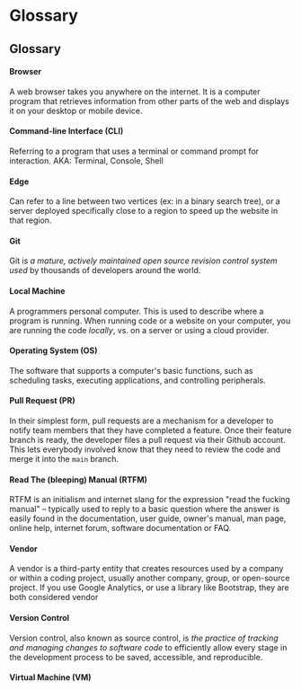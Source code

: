 # Glossary

## Glossary

#### Browser

A web browser takes you anywhere on the internet. It is a computer program that retrieves information from other parts of the web and displays it on your desktop or mobile device.

#### Command-line Interface (CLI)&#x20;

Referring to a program that uses a terminal or command prompt for interaction. AKA: Terminal, Console, Shell

#### Edge

Can refer to a line between two vertices (ex: in a binary search tree), or a server deployed specifically close to a region to speed up the website in that region.

#### Git

Git is _a mature, actively maintained open source revision control system used_ by thousands of developers around the world.

#### Local Machine&#x20;

A programmers personal computer. This is used to describe where a program is running. When running code or a website on your computer, you are running the code _locally_, vs. on a server or using a cloud provider.

#### Operating System (OS)

The software that supports a computer's basic functions, such as scheduling tasks, executing applications, and controlling peripherals.

#### Pull Request (PR)

In their simplest form, pull requests are a mechanism for a developer to notify team members that they have completed a feature. Once their feature branch is ready, the developer files a pull request via their Github account. This lets everybody involved know that they need to review the code and merge it into the `main` branch.

#### Read The (bleeping) Manual (RTFM)

RTFM is an initialism and internet slang for the expression "read the fucking manual" – typically used to reply to a basic question where the answer is easily found in the documentation, user guide, owner's manual, man page, online help, internet forum, software documentation or FAQ.

#### Vendor&#x20;

A vendor is a third-party entity that creates resources used by a company or within a coding project, usually another company, group, or open-source project. If you use Google Analytics, or use a library like Bootstrap, they are both considered vendor

#### Version Control

Version control, also known as source control, is _the practice of tracking and managing changes to software code_ to efficiently allow every stage in the development process to be saved, accessible, and reproducible.

#### Virtual Machine (VM)

